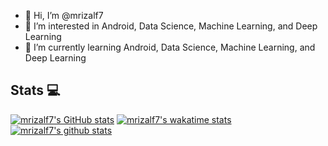 - 👋 Hi, I’m @mrizalf7
- 👀 I’m interested in Android, Data Science, Machine Learning, and Deep Learning
- 🌱 I’m currently learning Android, Data Science, Machine Learning, and Deep Learning


## Stats 💻

[![mrizalf7's GitHub stats](https://github-readme-stats.vercel.app/api?username=mrizalf7&theme=dracula)](https://github.com/anuraghazra/github-readme-stats)
[![mrizalf7's wakatime stats](https://github-readme-stats.vercel.app/api/wakatime?username=mrizalf7&theme=tokyonight)](https://github.com/anuraghazra/github-readme-stats)
[![mrizalf7's github stats](https://github-readme-stats.vercel.app/api/top-langs/?username=mrizalf7&count_private=true&theme=dracula&layout=compact)](https://github.com/anuraghazra/github-readme-stats)

<!---
mrizalf7/mrizalf7 is a ✨ special ✨ repository because its `README.md` (this file) appears on your GitHub profile.
You can click the Preview link to take a look at your changes.
--->
